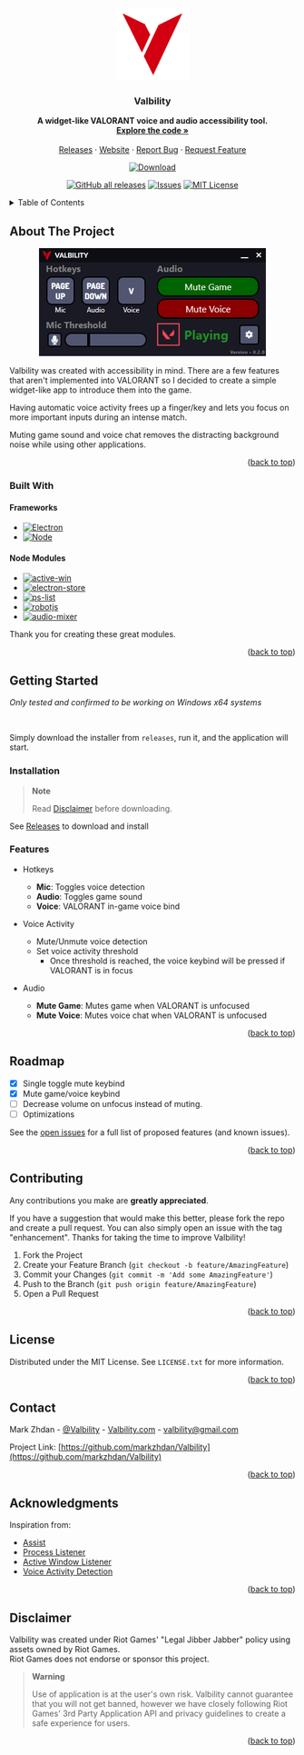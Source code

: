 <!--
*** Using "Best-README-Template"
*** https://github.com/othneildrew/Best-README-Template
-->

<a name="readme-top"></a>

<!-- PROJECT HEADER -->
<br />
<div align="center">
  <a href="https://github.com/markzhdan/Valbility">
    <img src="images/Valbility-logo-512x512.png" alt="Valbility Logo" width="128" height="128">
  </a>

<h3 align="center">Valbility</h3>

  <p align="center">
    <b>A widget-like VALORANT voice and audio accessibility tool.</b>
    <br />
    <a href="https://github.com/markzhdan/Valbility/tree/master/valbility"><strong>Explore the code »</strong></a>
    <br />
    <br />
    <a href="https://github.com/markzhdan/Valbility/releases">Releases</a>
    ·
    <a href="http://valbility.com/">Website</a>
    ·
    <a href="https://github.com/markzhdan/Valbility/issues">Report Bug</a>
    ·
    <a href="https://github.com/markzhdan/Valbility/issues">Request Feature</a>
  </p>
</div>

<!-- PROJECT SHIELDS -->

<div align="center">
  
[![Download][download-shield]][download-url]

[![GitHub all releases][releases-shield]][releases-url]
[![Issues][issues-shield]][issues-url]
[![MIT License][license-shield]][license-url]

</div>

<!-- TABLE OF CONTENTS -->
<details>
  <summary>Table of Contents</summary>
  <ol>
    <li>
      <a href="#about-the-project">About The Project</a>
      <ul>
        <li><a href="#built-with">Built With</a></li>
      </ul>
    </li>
    <li>
      <a href="#getting-started">Getting Started</a>
      <ul>
        <li><a href="#installation">Installation</a></li>
        <li><a href="#features">Features</a></li>
      </ul>
    </li>
    <li><a href="#roadmap">Roadmap</a></li>
    <li><a href="#contributing">Contributing</a></li>
    <li><a href="#license">License</a></li>
    <li><a href="#contact">Contact</a></li>
    <li><a href="#acknowledgments">Acknowledgments</a></li>
    <li><a href="#disclaimer">Disclaimer</a></li>
  </ol>
</details>

<!-- ABOUT THE PROJECT -->

## About The Project

<p align="center">
  <a href="http://valbility.com/" target="_blank"><img src="images/Valbility-preview.png" alt="Valbility screenshot preview"/></a>
</p>

Valbility was created with accessibility in mind. There are a few features that aren't implemented into VALORANT so I decided to create a simple widget-like app to introduce them into the game.

Having automatic voice activity frees up a finger/key and lets you focus on more important inputs during an intense match.

Muting game sound and voice chat removes the distracting background noise while using other applications.

<p align="right">(<a href="#readme-top">back to top</a>)</p>

### Built With

#### Frameworks

- [![Electron][electron.js]][electron-url]
- [![Node][node.js]][node.js-url]

#### Node Modules

- [![active-win][npm-active-win]][npm-active-win-url]
- [![electron-store][npm-electron-store]][npm-electron-store-url]
- [![ps-list][npm-ps-list]][npm-ps-list-url]
- [![robotjs][npm-robotjs]][npm-robotjs-url]
- [![audio-mixer][npm-audio-mixer]][npm-audio-mixer-url]

Thank you for creating these great modules.

<p align="right">(<a href="#readme-top">back to top</a>)</p>

<!-- GETTING STARTED -->

## Getting Started

_Only tested and confirmed to be working on Windows x64 systems_

<br>

Simply download the installer from `releases`, run it, and the application will start.

### Installation

> **Note**
>
> Read <a href="#disclaimer">Disclaimer</a> before downloading.

See <a href="https://github.com/markzhdan/Valbility/releases">Releases</a> to download and install

### Features

- Hotkeys

  - **Mic**: Toggles voice detection
  - **Audio**: Toggles game sound
  - **Voice**: VALORANT in-game voice bind

- Voice Activity

  - Mute/Unmute voice detection
  - Set voice activity threshold
    - Once threshold is reached, the voice keybind will be pressed if VALORANT is in focus

- Audio
  - **Mute Game**: Mutes game when VALORANT is unfocused
  - **Mute Voice**: Mutes voice chat when VALORANT is unfocused

<p align="right">(<a href="#readme-top">back to top</a>)</p>

<!-- ROADMAP -->

## Roadmap

- [x] Single toggle mute keybind
- [x] Mute game/voice keybind
- [ ] Decrease volume on unfocus instead of muting.
- [ ] Optimizations

See the [open issues](https://github.com/markzhdan/Valbility/issues) for a full list of proposed features (and known issues).

<p align="right">(<a href="#readme-top">back to top</a>)</p>

<!-- CONTRIBUTING -->

## Contributing

Any contributions you make are **greatly appreciated**.

If you have a suggestion that would make this better, please fork the repo and create a pull request. You can also simply open an issue with the tag "enhancement". Thanks for taking the time to improve Valbility!

1. Fork the Project
2. Create your Feature Branch (`git checkout -b feature/AmazingFeature`)
3. Commit your Changes (`git commit -m 'Add some AmazingFeature'`)
4. Push to the Branch (`git push origin feature/AmazingFeature`)
5. Open a Pull Request

<p align="right">(<a href="#readme-top">back to top</a>)</p>

<!-- LICENSE -->

## License

Distributed under the MIT License. See `LICENSE.txt` for more information.

<p align="right">(<a href="#readme-top">back to top</a>)</p>

<!-- CONTACT -->

## Contact

Mark Zhdan - [@Valbility](https://twitter.com/Valbility) - [Valbility.com](http://valbility.com/) - valbility@gmail.com

Project Link: [https://github.com/markzhdan/Valbility](https://github.com/markzhdan/Valbility)

<p align="right">(<a href="#readme-top">back to top</a>)</p>

<!-- ACKNOWLEDGMENTS -->

## Acknowledgments

Inspiration from:

- [Assist](https://github.com/HeyM1ke/Assist)
- [Process Listener](https://www.npmjs.com/package/process-listener)
- [Active Window Listener](https://www.npmjs.com/package/active-window-listener)
- [Voice Activity Detection](https://www.npmjs.com/package/voice-activity-detection)

<p align="right">(<a href="#readme-top">back to top</a>)</p>

<!-- DISCLAIMER -->

## Disclaimer

Valbility was created under Riot Games' "Legal Jibber Jabber" policy using assets owned by Riot Games.  
Riot Games does not endorse or sponsor this project.

> **Warning**
>
> Use of application is at the user's own risk. Valbility cannot guarantee that you will not get banned, however we have closely following Riot Games' 3rd Party Application API and privacy guidelines to create a safe experience for users.

<p align="right">(<a href="#readme-top">back to top</a>)</p>

<!-- MARKDOWN LINKS & IMAGES -->
<!-- https://www.markdownguide.org/basic-syntax/#reference-style-links -->

[download-shield]: https://img.shields.io/badge/download-D30011?style=for-the-badge
[download-url]: https://github.com/markzhdan/Valbility/releases/download/0.2.0/Valbility-Setup.exe
[releases-shield]: https://img.shields.io/github/downloads/markzhdan/Valbility/total
[releases-url]: https://github.com/markzhdan/Valbility/releases
[issues-shield]: https://img.shields.io/github/issues/markzhdan/Valbility
[issues-url]: https://github.com/markzhdan/Valbility/issues
[license-shield]: https://img.shields.io/github/license/markzhdan/Valbility
[license-url]: https://github.com/markzhdan/Valbility/blob/master/LICENSE.txt
[valbility-screenshot]: images/Valbility-preview.png
[electron.js]: https://img.shields.io/badge/Electron-47848F?style=for-the-badge&logo=electron&logoColor=000000
[electron-url]: https://www.electronjs.org/
[node.js]: https://img.shields.io/badge/Node.js-339933?style=for-the-badge&logo=nodedotjs&logoColor=000000
[node.js-url]: https://nodejs.org/en/
[npm-active-win]: https://img.shields.io/badge/active--win-CB3837?style=for-the-badge-small&logo=npm&logoColor=ffffff
[npm-active-win-url]: https://www.npmjs.com/package/active-win
[npm-electron-store]: https://img.shields.io/badge/electron--store-CB3837?style=for-the-badge-small&logo=npm&logoColor=ffffff
[npm-electron-store-url]: https://www.npmjs.com/package/electron-store
[npm-ps-list]: https://img.shields.io/badge/ps--list-CB3837?style=for-the-badge-small&logo=npm&logoColor=ffffff
[npm-ps-list-url]: https://www.npmjs.com/package/ps-list
[npm-robotjs]: https://img.shields.io/badge/robotjs-CB3837?style=for-the-badge-small&logo=npm&logoColor=ffffff
[npm-robotjs-url]: https://www.npmjs.com/package/robotjs
[npm-audio-mixer]: https://img.shields.io/badge/audio--mixer-CB3837?style=for-the-badge-small&logo=npm&logoColor=ffffff
[npm-audio-mixer-url]: https://www.npmjs.com/package/node-audio-volume-mixer
